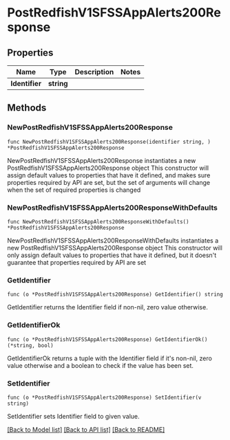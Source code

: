 # PostRedfishV1SFSSAppAlerts200Response

## Properties

Name | Type | Description | Notes
------------ | ------------- | ------------- | -------------
**Identifier** | **string** |  | 

## Methods

### NewPostRedfishV1SFSSAppAlerts200Response

`func NewPostRedfishV1SFSSAppAlerts200Response(identifier string, ) *PostRedfishV1SFSSAppAlerts200Response`

NewPostRedfishV1SFSSAppAlerts200Response instantiates a new PostRedfishV1SFSSAppAlerts200Response object
This constructor will assign default values to properties that have it defined,
and makes sure properties required by API are set, but the set of arguments
will change when the set of required properties is changed

### NewPostRedfishV1SFSSAppAlerts200ResponseWithDefaults

`func NewPostRedfishV1SFSSAppAlerts200ResponseWithDefaults() *PostRedfishV1SFSSAppAlerts200Response`

NewPostRedfishV1SFSSAppAlerts200ResponseWithDefaults instantiates a new PostRedfishV1SFSSAppAlerts200Response object
This constructor will only assign default values to properties that have it defined,
but it doesn't guarantee that properties required by API are set

### GetIdentifier

`func (o *PostRedfishV1SFSSAppAlerts200Response) GetIdentifier() string`

GetIdentifier returns the Identifier field if non-nil, zero value otherwise.

### GetIdentifierOk

`func (o *PostRedfishV1SFSSAppAlerts200Response) GetIdentifierOk() (*string, bool)`

GetIdentifierOk returns a tuple with the Identifier field if it's non-nil, zero value otherwise
and a boolean to check if the value has been set.

### SetIdentifier

`func (o *PostRedfishV1SFSSAppAlerts200Response) SetIdentifier(v string)`

SetIdentifier sets Identifier field to given value.



[[Back to Model list]](../README.md#documentation-for-models) [[Back to API list]](../README.md#documentation-for-api-endpoints) [[Back to README]](../README.md)


